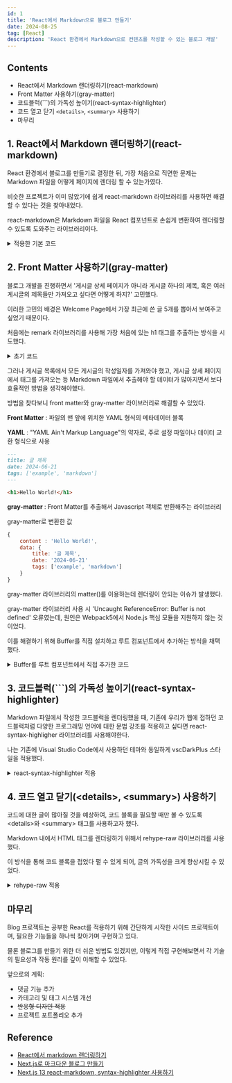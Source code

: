 ```yaml
---
id: 1
title: 'React에서 Markdown으로 블로그 만들기'
date: 2024-08-25
tag: [React]
description: 'React 환경에서 Markdown으로 컨텐츠를 작성할 수 있는 블로그 개발'
---
```


## Contents

-   React에서 Markdown 랜더링하기(react-markdown)
-   Front Matter 사용하기(gray-matter)
-   코드블럭(```)의 가독성 높이기(react-syntax-highlighter)
-   코드 열고 닫기 <code>\<details\></code>, <code>\<summary\></code> 사용하기
-   마무리

## 1. React에서 Markdown 랜더링하기(react-markdown)

React 환경에서 블로그를 만들기로 결정한 뒤, 가장 처음으로 직면한 문제는 Markdown 파일을 어떻게 페이지에 렌더링 할 수 있는가였다.

비슷한 프로젝트가 이미 많았기에 쉽게 react-markdown 라이브러리를 사용하면 해결할 수 있다는 것을 찾아내었다.

react-markdown은 Markdown 파일을 React 컴포넌트로 손쉽게 변환하여 렌더링할 수 있도록 도와주는 라이브러리이다.

<details>
<summary>적용한 기본 코드</summary>

```javascript
import { useEffect, useState } from 'react';
import ReactMarkdown from 'react-markdown';

export default function Blog() {
    const [markdown, setMarkdown] = useState('');

    useEffect(() => {
        // Markdown 파일을 가져와 상태에 저장
        fetch('./intro.md')
            .then((response) => response.text())
            .then((text) => setMarkdown(text));
    }, []);
}

return (
    <div>
        <ReactMarkdown>{markdown}</ReactMarkdown>
    </div>
);
```

</details>

## 2. Front Matter 사용하기(gray-matter)

블로그 개발을 진행하면서 '게시글 상세 페이지가 아니라 게시글 하나의 제목, 혹은 여러 게시글의 제목들만 가져오고 싶다면 어떻게 하지?' 고민했다.

이러한 고민의 배경은 Welcome Page에서 가장 최근에 쓴 글 5개를 뽑아서 보여주고 싶었기 때문이다.

처음에는 remark 라이브러리를 사용해 가장 처음에 있는 h1 태그를 추출하는 방식을 시도했다.

<details>
<summary>초기 코드</summary>

```javascript
import { remark } from 'remark';

export default function extractFirstH1(markdown) {
    // remark parse를 통해 Markdown 파싱
    const tree = remark().parse(markdown);

    // 트리의 노드들 중 첫 번째 H1 헤딩을 찾는다
    for (const node of tree.children) {
        if (node.type === 'heading' && node.depth === 1) {
            return node.children
                .filter((child) => child.type === 'text') // 텍스트 노드만 추출
                .map((child) => child.value) // 텍스트 값만 추출
                .join('');
        }
    }

    return ''; // H1 헤딩이 없는 경우 빈 문자열 반환
}
```

</details>

그러나 게시글 목록에서 모든 게시글의 작성일자를 가져와야 했고, 게시글 상세 페이지에서 태그를 가져오는 등 Markdown 파일에서 추출해야 할 데이터가 많아지면서 보다 효율적인 방법을 생각해야했다.

방법을 찾다보니 front matter와 gray-matter 라이브러리로 해결할 수 있었다.

**Front Matter** : 파일의 맨 앞에 위치한 YAML 형식의 메타데이터 블록

**YAML** : "YAML Ain't Markup Language"의 약자로, 주로 설정 파일이나 데이터 교환 형식으로 사용

```markdown
---
title: 글 제목
date: 2024-06-21
tags: ['example', 'markdown']
---

<h1>Hello World!</h1>
```

**gray-matter** : Front Matter를 추출해서 Javascript 객체로 반환해주는 라이브러리

gray-matter로 변환한 값

```javascript
{
    content : 'Hello World!',
    data: {
        title: '글 제목',
        date: '2024-06-21'
        tags: ['example', 'markdown']
    }
}
```

gray-matter 라이브러리의 matter()를 이용하는데 렌더링이 안되는 이슈가 발생했다.

gray-matter 라이브러리 사용 시 'Uncaught ReferenceError: Buffer is not defined' 오류였는데, 원인은 Webpack5에서 Node.js 핵심 모듈을 지원하지 않는 것이었다.

이를 해결하기 위해 Buffer를 직접 설치하고 루트 컴포넌트에서 추가하는 방식을 채택했다.

<details>
<summary>Buffer를 루트 컴포넌트에서 직접 추가한 코드</summary>

```javascript
import { useEffect, useState } from 'react';
import ReactMarkdown from 'react-markdown';
import matter from 'gray-matter';

export default function Blog() {
    const [markdown, setMarkdown] = useState('');
    const [frontmatter, setFrontMatter] = useState({});

    useEffect(() => {
        fetch('./intro.md')
            .then((response) => response.text())
            .then((text) => {
                const { content, data: frontmatter } = matter(text);
                setMarkdown(content);
                setFrontMatter(frontmatter);
            });
    }, []);
}

return (
    <div>
        <h1>{frontmatter.title}</h1>
        <ReactMarkdown>{markdown}</ReactMarkdown>
    </div>
);
```

</details>

## 3. 코드블럭(```)의 가독성 높이기(react-syntax-highlighter)

Markdown 파일에서 작성한 코드블럭을 렌더링했을 때, 기존에 우리가 웹에 접하던 코드블럭처럼 다양한 프로그래밍 언어에 대한 문법 강조를 적용하고 싶다면 react-syntax-highligher 라이브러리를 사용해야한다.

나는 기존에 Visual Studio Code에서 사용하던 테마와 동일하게 vscDarkPlus 스타일을 적용했다.

<details>
<summary>react-syntax-highlighter 적용</summary>

```javascript
import React from 'react';
import ReactMarkdown from 'react-markdown';
import { Prism as SyntaxHighlighter } from 'react-syntax-highlighter';
import { vscDarkPlus } from 'react-syntax-highlighter/dist/esm/styles/prism';

export default function MarkdownRenderer({ markdown }) {
    return (
        <div>
            <ReactMarkdown
            {% raw %}
                components={{
                    code({ node, inline, className, children, ...props }) {
                        const match = /language-(\w+)/.exec(className || '');
                        return !inline && match ? (
                            <SyntaxHighlighter
                                style={vscDarkPlus}
                                language={match[1]}
                                PreTag="div"
                                {...props}
                            >
                                {String(children).replace(/\n$/, '')}
                            </SyntaxHighlighter>
                        ) : (
                            <code className={className} {...props}>
                                {children}
                            </code>
                        );
                    },
                }}
                {% endraw %}
            >
                {markdown}
            </ReactMarkdown>
        </div>
    );
}
```

</details>

## 4. 코드 열고 닫기(\<details>, \<summary>) 사용하기

코드에 대한 글이 많아질 것을 예상하여, 코드 블록을 필요할 때만 볼 수 있도록 \<details>와 \<summary> 태그를 사용하고자 했다.

Markdown 내에서 HTML 태그를 렌더링하기 위해서 rehype-raw 라이브러리를 사용했다.

이 방식을 통해 코드 블록을 접었다 펼 수 있게 되어, 글의 가독성을 크게 향상시킬 수 있었다.

<details>
<summary>rehype-raw 적용</summary>

```javascript
import React from 'react';
import ReactMarkdown from 'react-markdown';
import { Prism as SyntaxHighlighter } from 'react-syntax-highlighter';
import { vscDarkPlus } from 'react-syntax-highlighter/dist/esm/styles/prism';
import rehypeRaw from 'rehype-raw';

export default function MarkdownRenderer({ markdown }) {
    return (
        <div>
            <ReactMarkdown
            {% raw %}
                rehypePlugins={[rehypeRaw]}
                components={{
                    code({ node, inline, className, children, ...props }) {
                        const match = /language-(\w+)/.exec(className || '');
                        return !inline && match ? (
                            <SyntaxHighlighter
                                style={vscDarkPlus}
                                language={match[1]}
                                PreTag="div"
                                {...props}
                            >
                                {String(children).replace(/\n$/, '')}
                            </SyntaxHighlighter>
                        ) : (
                            <code className={className} {...props}>
                                {children}
                            </code>
                        );
                    },
                }}
                {% endraw %}
            >
                {markdown}
            </ReactMarkdown>
        </div>
    );
}
```

</details>

## 마무리

Blog 프로젝트는 공부한 React를 적용하기 위해 간단하게 시작한 사이드 프로젝트이며, 필요한 기능들을 하나씩 찾아가며 구현하고 있다.

물론 블로그를 만들기 위한 더 쉬운 방법도 있겠지만, 이렇게 직접 구현해보면서 각 기술의 필요성과 작동 원리를 깊이 이해할 수 있었다.

앞으로의 계획:

-   댓글 기능 추가
-   카테고리 및 태그 시스템 개선
-   <del>반응형 디자인 적용</del>
-   프로젝트 포트폴리오 추가

## Reference

-   [React에서 markdown 랜더링하기](https://velog.io/@2taeyoon/React%EC%97%90%EC%84%9C-markdown-%EB%9E%9C%EB%8D%94%EB%A7%81%ED%95%98%EA%B8%B0)
-   [Next.js로 마크다운 블로그 만들기](https://velog.io/@wlwl99/%EC%9B%90%ED%8B%B0%EB%93%9C-%ED%94%84%EB%A6%AC%EC%98%A8%EB%B3%B4%EB%94%A9-%EC%B1%8C%EB%A6%B0%EC%A7%80-Next.js%EB%A1%9C-%EB%A7%88%ED%81%AC%EB%8B%A4%EC%9A%B4-%EB%B8%94%EB%A1%9C%EA%B7%B8-%EB%A7%8C%EB%93%A4%EA%B8%B0-front-matter-gray-matter)
-   [Next.js 13 react-markdown, syntax-highlighter 사용하기](https://velog.io/@brgndy/Next.js-13-react-markdown-syntax-highlighter-%EC%82%AC%EC%9A%A9%ED%95%98%EA%B8%B0)

